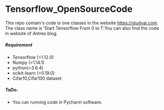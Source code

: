 # Tensorflow_OpenSourceCode
This repo contain's code is one classes in the website https://studyai.com. The class name is 'Start Tensorflow From 0 to 1'.You can also find the code in website of Antres blog.

#####  Requirement
- Tensorflow (=1.12.0)
- Numpy (=1.14.1)
- python(=3.6.4)
- scikit-learn (=0.19.0)
- Cifar10,Cifar100 dataset
##### ToDo:
- You can running code in Pycharm software.
